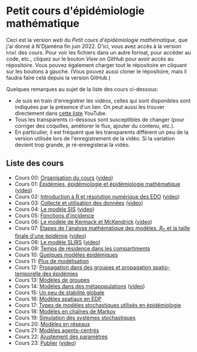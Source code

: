 # Petit cours d'épidémiologie mathématique

Ceci est la version *web* du *Petit cours d'épidémiologie mathématique*, que j'ai donné à N'Djaména fin juin 2022. D'ici, vous avez accès à la version `html` des cours. Pour voir les fichiers dans un autre format, pour accéder au code, etc., cliquez sur le bouton *View on GitHub* pour avoir accès au répositoire. Vous pouvez également charger tout le répositoire en cliquant sur les boutons à gauche. (Vous pouvez aussi cloner le répositoire, mais il faudra faire celà depuis la version GitHub.)

Quelques remarques au sujet de la liste des cours ci-dessous:
- Je suis en train d'enregistrer les vidéos, celles qui sont disponibles sont indiquées par la présence d'un lien. On peut aussi les trouver directement dans [cette liste](https://youtube.com/playlist?list=PLfRaznSpWo2sxYq-sjX8p7AThI9OkFrji) YouTube.
- Tous les transparents ci-dessous sont susceptibles de changer (pour corriger des coquilles, améliorer le flux, ajouter du contenu, etc.). 
- En particulier, il est fréquent que les transparents diffèrent un peu de la version utilisée lors de l'enregistrement de la vidéo. Si la variation devient trop grande, je ré-enregisterai la vidéo. 


## Liste des cours


- Cours 00: [Organisation du cours](cours-00-organisation.html) ([video](https://youtu.be/nz6QfTPdOoE))
- Cours 01: [Épidémies, épidémiologie et épidémiologie mathématique](cours-01-introduction.html) ([video](https://youtu.be/EXndll66wOk))
- Cours 02: [Introduction à R et résolution numérique des EDO](cours-02-intro-R-EDO.html) ([video](https://youtu.be/MdvboD80RAY))
- Cours 03: [Collecte et utilisation des données](cours-03-donnees.html) ([video](https://youtu.be/O8eK_44s6HQ))
- Cours 04: [Le modèle SIS](cours-04-modele-SIS.html) ([video](https://youtu.be/_BeVY1uapIw))
- Cours 05: [Fonctions d'incidence](cours-05-fonctions-incidence.html)
- Cours 06: [Le modèle de Kermack et McKendrick](cours-06-modele-KMK.html) ([video](https://youtu.be/87YdudDzy_8))
- Cours 07: [Étapes de l'analyse mathématique des modèles, $R_0$ et la taille finale d'une épidémie](cours-07-etapes-R0-final-size.html) ([video](https://youtu.be/UVCqVQS1jeI))
- Cours 08: [Le modèle SLIRS](cours-08-modele-SLIRS.html) ([video](https://youtu.be/acaPuzSNEU8))
- Cours 09: [Temps de résidence dans les compartiments](cours-09-temps-de-residence.html)
- Cours 10: [Quelques modèles épidémiques](cours-10-modeles-epidemiques.html)
- Cours 11: [Plus de modélisation](cours-11-plus-de-modelisation.html) 
- Cours 12: [Propagation dans des groupes et propagation spatio-temporelle des épidémies](cours-10-heterogeneite-groupe-et-spatiale.html)
- Cours 13: [Modèles de groupes](cours-13-modeles-groupes.html)
- Cours 14: [Modèles dans des métapopulations](cours-14-modeles-metapopulation.html) ([video](https://youtu.be/8SPp7I6UHfk))
- Cours 15: [Un peu de stabilité globale](cours-15-SAG.html)
- Cours 16: [Modèles spatiaux en EDP](cours-16-modeles-EDP.html)
- Cours 17: [Types de modèles stochastiques utilisés en épidémiologie](cours-17-stochasticite.html)
- Cours 18: [Modèles en chaînes de Markov](cours-18-modeles-MC.html)
- Cours 19: [Simulation des systèmes stochastiques](cours-19-simulation-stochastique.html)
- Cours 20: [Modèles en réseaux](cours-20-modeles-reseaux.html)
- Cours 21: [Modèles agents-centrés](cours-21-modeles-agents.html)
- Cours 22: [Ajustement des paramètres](cours-22-ajustement-parametres.html) 
- Cours 23: [Publier](cours-23-publier.html) ([video](https://youtu.be/XTQ__r-s3WQ))


<!--- Image credit: Malaria parasite entering a red blood cell. https://flic.kr/p/V8qaYt. National Institute of Allergy and Infectious Diseases, NIH. CC BY NC 2.0 --->

